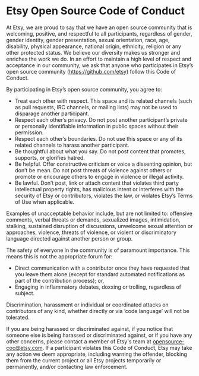 # Etsy Open Source Code of Conduct

At Etsy, we are proud to say that we have an open source community that is welcoming, positive, and respectful to all participants, regardless of gender, gender identity, gender presentation, sexual orientation, race, age, disability, physical appearance, national origin, ethnicity, religion or any other protected status. We believe our diversity makes us stronger and enriches the work we do. In an effort to maintain a high level of respect and acceptance in our community, we ask that anyone who participates in Etsy’s open source community (https://github.com/etsy) follow this Code of Conduct.

By participating in Etsy’s open source community, you agree to:
- Treat each other with respect. This space and its related channels (such as pull requests, IRC channels, or mailing lists) may not be used to disparage another participant.
- Respect each other’s privacy. Do not post another participant’s private or personally identifiable information in public spaces without their permission.
- Respect each other’s boundaries. Do not use this space or any of its related channels to harass another participant.
- Be thoughtful about what you say. Do not post content that promotes, supports, or glorifies hatred.
- Be helpful. Offer constructive criticism or voice a dissenting opinion, but don’t be mean. Do not post threats of violence against others or promote or encourage others to engage in violence or illegal activity.
- Be lawful. Don’t post, link or attach content that violates third party intellectual property rights, has malicious intent or interferes with the security of Etsy or contributors, violates the law, or violates Etsy’s Terms of Use when applicable.

Examples of unacceptable behavior include, but are not limited to: offensive comments, verbal threats or demands, sexualized images, intimidation, stalking, sustained disruption of discussions, unwelcome sexual attention or approaches, violence, threats of violence, or violent or discriminatory language directed against another person or group.

The safety of everyone in the community is of paramount importance. This means this is not the appropriate forum for:

- Direct communication with a contributor once they have requested that you leave them alone (except for standard automated notifications as part of the contribution process); or,
- Engaging in inflammatory debates, doxxing or trolling, regardless of subject.

Discrimination, harassment or individual or coordinated attacks on contributors of any kind, whether directly or via ‘code language’ will not be tolerated.

If you are being harassed or discriminated against, if you notice that someone else is being harassed or discriminated against, or if you have any other concerns, please contact a member of Etsy's team at [opensource-coc@etsy.com](mailto:opensource-coc@etsy.com). If a participant violates this Code of Conduct, Etsy may take any action we deem appropriate, including warning the offender, blocking them from the current project or all Etsy projects temporarily or permanently, and/or contacting law enforcement.
